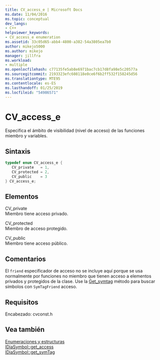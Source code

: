 ```yaml
---
title: CV_access_e | Microsoft Docs
ms.date: 11/04/2016
ms.topic: conceptual
dev_langs:
- C++
helpviewer_keywords:
- CV_access_e enumeration
ms.assetid: 33c05d65-abb4-4800-a382-54a3805ea7b0
author: mikejo5000
ms.author: mikejo
manager: jillfra
ms.workload:
- multiple
ms.openlocfilehash: c77135fe5ab8e6971bac7cb17d8fa98e5c20577a
ms.sourcegitcommit: 2193323efc608118e0ce6f6b2ff532f158245d56
ms.translationtype: MTE95
ms.contentlocale: es-ES
ms.lasthandoff: 01/25/2019
ms.locfileid: "54986571"
---
```

# <a name="cvaccesse"></a>CV_access_e
Especifica el ámbito de visibilidad (nivel de acceso) de las funciones miembro y variables.  
  
## <a name="syntax"></a>Sintaxis  
  
```C++  
typedef enum CV_access_e {   
   CV_private   = 1,  
   CV_protected = 2,  
   CV_public    = 3  
} CV_access_e;  
```  
  
## <a name="elements"></a>Elementos  
 CV_private  
 Miembro tiene acceso privado.  
  
 CV_protected  
 Miembro de acceso protegido.  
  
 CV_public  
 Miembro tiene acceso público.  
  
## <a name="remarks"></a>Comentarios  
 El `friend` especificador de acceso no se incluye aquí porque se usa normalmente por funciones no miembro que tienen acceso a elementos privados y protegidos de la clase. Use la [Get_symtag](../../debugger/debug-interface-access/idiasymbol-get-symtag.md) método para buscar símbolos con `SymTagFriend` acceso.  
  
## <a name="requirements"></a>Requisitos  
 Encabezado: cvconst.h  
  
## <a name="see-also"></a>Vea también  
 [Enumeraciones y estructuras](../../debugger/debug-interface-access/enumerations-and-structures.md)   
 [IDiaSymbol::get_access](../../debugger/debug-interface-access/idiasymbol-get-access.md)   
 [IDiaSymbol::get_symTag](../../debugger/debug-interface-access/idiasymbol-get-symtag.md)